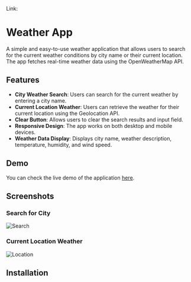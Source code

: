 Link: 

# Weather App

A simple and easy-to-use weather application that allows users to search for the current weather conditions by city name or their current location. The app fetches real-time weather data using the OpenWeatherMap API.

## Features

- **City Weather Search**: Users can search for the current weather by entering a city name.
- **Current Location Weather**: Users can retrieve the weather for their current location using the Geolocation API.
- **Clear Button**: Allows users to clear the search results and input field.
- **Responsive Design**: The app works on both desktop and mobile devices.
- **Weather Data Display**: Displays city name, weather description, temperature, humidity, and wind speed.

## Demo

You can check the live demo of the application [here](#).

## Screenshots

### Search for City
![Search](#)

### Current Location Weather
![Location](#)

## Installation

